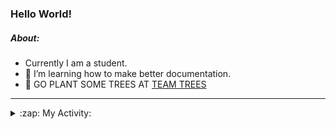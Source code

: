 ### Hello World!

##### About:
- Currently I am a student.
- 🌱 I’m learning how to make better documentation.
- 🌱 GO PLANT SOME TREES AT [TEAM TREES](https://teamtrees.org/)

---
<details>
  <summary>:zap: My Activity:</summary>
  
<!--START_SECTION:waka-->
![Code Time](http://img.shields.io/badge/Code%20Time-1%2C137%20hrs%2044%20mins-blue)

**I'm a Night 🦉** 

```text
🌞 Morning                1470 commits        ██░░░░░░░░░░░░░░░░░░░░░░░   09.38 % 
🌆 Daytime                5494 commits        █████████░░░░░░░░░░░░░░░░   35.05 % 
🌃 Evening                4522 commits        ███████░░░░░░░░░░░░░░░░░░   28.85 % 
🌙 Night                  4189 commits        ███████░░░░░░░░░░░░░░░░░░   26.72 % 
```
📅 **I'm Most Productive on Wednesday** 

```text
Monday                   2336 commits        ████░░░░░░░░░░░░░░░░░░░░░   14.90 % 
Tuesday                  2061 commits        ███░░░░░░░░░░░░░░░░░░░░░░   13.15 % 
Wednesday                3612 commits        ██████░░░░░░░░░░░░░░░░░░░   23.04 % 
Thursday                 1981 commits        ███░░░░░░░░░░░░░░░░░░░░░░   12.64 % 
Friday                   1525 commits        ██░░░░░░░░░░░░░░░░░░░░░░░   09.73 % 
Saturday                 1388 commits        ██░░░░░░░░░░░░░░░░░░░░░░░   08.85 % 
Sunday                   2772 commits        ████░░░░░░░░░░░░░░░░░░░░░   17.68 % 
```


📊 **This Week I Spent My Time On** 

```text
🔥 Editors: 
VS Code                  59 mins             █████████████████████████   100.00 % 

🐱‍💻 Projects: 
praise                   59 mins             █████████████████████████   100.00 % 
```


 Last Updated on 26/06/2023 12:09:50 UTC
<!--END_SECTION:waka-->
</details>
